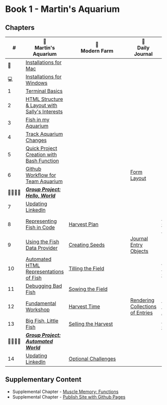 # Book 1 - Martin's Aquarium

## Chapters

| # | 🐠 <br/> Martin's Aquarium | &nbsp;&nbsp;&nbsp;&nbsp;&nbsp;&nbsp;&nbsp;&nbsp;&nbsp;🚜&nbsp;&nbsp;&nbsp;&nbsp;&nbsp;&nbsp;&nbsp;&nbsp;&nbsp;<br/>&nbsp;&nbsp;&nbsp;&nbsp;&nbsp;&nbsp;&nbsp;&nbsp;&nbsp;Modern&nbsp;Farm&nbsp;&nbsp;&nbsp;&nbsp;&nbsp;&nbsp;&nbsp;&nbsp;&nbsp; | 📔 <br/> Daily Journal | 📝 <br/> Dotard &amp; Simbleton |
|--|--|---|---|---|
| 🍎 | [Installations for Mac](./chapters/GETTING_STARTED_MAC.md) | | | |
| 💻 | [Installations for Windows](./chapters/GETTING_STARTED_WINDOWS.md) |  |  |  |
| 1 | [Terminal Basics](./chapters/CLI_BASICS.md) |  |  | |
| 2 | [HTML Structure &amp; Layout with Sally's Interests](./chapters/HTML_COMPONENTS.md) |  |  |  |
| 3 | [Fish in my Aquarium](./chapters/HTML_AQUARIUM.md) |  |  |  |
| 4 | [Track Aquarium Changes](./chapters/GIT_BASICS.md) |  |  |  |
| 5 | [Quick Project Creation with Bash Function](./chapters/BASH_HELPERS.md) |  |  |  |
| 6 | [Github Workflow for Team Aquarium](./chapters/GIT_WORKFLOW.md) |  | [Form Layout](./chapters/DAILY_JOURNAL_STATIC_LAYOUT.md) |  |
| 👨‍👨‍👦‍👦 | [**_Group Project: Hello, World_**](./chapters/HELLO_WORLD.md) |  |  |  |
| 7 | [Updating LinkedIn](./chapters/LINKEDIN_HELLO_WORLD.md) |  |  |
| 8 | [Representing Fish in Code](./chapters/BASIC_DATA_STRUCTURES.md) | [Harvest Plan](./chapters/MF_INSTALL_PLAN.md) |  | [Doris' Company List](./chapters/DS_INTRO.md) |
| 9 | [Using the Fish Data Provider](./chapters/EXPORTING_FISH.md) | [Creating Seeds](./chapters/MF_SEED_MODULES.md) | [Journal Entry Objects](./chapters/DAILY_JOURNAL_OBJECT_DOM.md) |  |
| 10 | [Automated HTML Representations of Fish](./chapters/CREATING_FISH_COMPONENTS.md) | [Tilling the Field](./chapters/MF_FIELD.md) |  | [Listing New York Companies](./chapters/DS_FILTER.md) |
| 11 | [Debugging Bad Fish](./chapters/DEBUG_THE_AQUARIUM.md) | [Sowing the Field](./chapters/MF_SOWING.md) |  |  |
| 12 | [Fundamental Workshop](./chapters/COMPONENTS_WORKSHOP.md) | [Harvest Time](./chapters/MF_HARVEST.md) | [Rendering Collections of Entries](./chapters/DS_LISTING_AGENTS.md) | [Listing Purchasing Agents](./chapters/DS_LISTING_AGENTS.md) |
| 13 | [Big Fish, Little Fish](./chapters/FILTERING_FISH.md) | [Selling the Harvest](./chapters/MF_RENDER_HARVEST.md) |  | [Finding Companies](./chapters/DS_FIND_COMPANY.md) |
| 👨‍👨‍👦‍👦 | [**_Group Project: Automated World_**](./chapters/AUTO_WORLD.md) |  |  |  |
| 14 | [Updating LinkedIn](./chapters/LINKEDIN_HELLO_WORLD_DEUX.md) | [Optional Challenges](./chapters/MF_CHALLENGES) |  |  |

## Supplementary Content

* Supplemental Chapter - [Muscle Memory: Functions](./chapters/FUNCTION_PRACTICE.md)
* Supplemental Chapter - [Publish Site with Github Pages](./chapters/GITHUB_PAGES.md)

